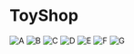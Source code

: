 # ToyShop
![A](https://lh3.googleusercontent.com/pw/AJFCJaUzL8WT02YNnF45acVbaAziWhi_slNjxKQleXI-WI11DdxBERakXoQ_d2_P87isDoxyEVq-IRJKdnlxCjevLyvwcAq3qOYEA2B62OnC1KRMY-x-UZRYpy6Vqvd7dqKqkopCDT-sQFpJHNZ_w6-APVC_1AA41_RCJjQ3qcbWFSslCudDBGvkaCzPo0ASlkuoP1MIrmn7p8F9MvgTjkzyJZAZF9ewGqXMuet1I7PwJ5EMGDCDXOKXoyU6vFuoPOngcrQEv7USu-FExqRXIJCKOxMBJSNSQNFCf1ZGKnoIM4QeK1ps4ecb9QOYabW1vHp2T1Mwy-W6N8rxL64oRFCfXJIZboUXeGlDmtz6ijeK8O2QfI6TgQcgw8LctuSs7NpIeXTNeLzDWqY8LXge8wcWdl-rCFWNqlxCM_qQtBD0vWnIjtBlgsJFCs1Y2AkUX_jsoKgpz9OlqVDjEzxKiEurG3rwhURk8Lyb_mz_eMijFYo3ftv_WzIj70lBgZ1KblvBlO2cpmHjYU_ojmMbJz7NIfcLNuDggYzaQcFE190JonUDWKAr9csquwuiXQ1R5Nf5fODm7Zxp4qtYMyyys3N0z_JWldoSgS9fAvOWF9-p_p4vJBAmZ5eTE_JsuRgwcWzRRo0EtrFgzeTRUchym_IXkAIOThk3z-HX-zW2SptRoXWf6onanBYg362pB3ZaoTHfZbZLl3pyv3IWfyHfWTQdx5gXUpyGF2197ZEdYHF_7zVgeBbuqOdYe04Ew1jnBuM5v_BQphFOtDfJn8jL45l04UFqtsxm05H5y7PNuMl6SOnGT8mC8msPHNyrv09UEHuoGoUSYUSb9qnvqfdqOl2fCo5hj91gr4e0JdUz3yl4-8YZslSiAGhSEgETc3lbTtpNk922EiE75ZdjRAwzzbcKZe6RSeKhxDSxKDdj91k_Q9MrZy92dkKhThXoWfoU=w752-h857-s-no?authuser=0)
![B](https://lh3.googleusercontent.com/pw/AJFCJaUCxM_eoG9Oz_1cwoFm6qFbjUggDhoy2LOioh9TlmZVnHzINRyax_ItfN4m-HCcXeV7mVQXGB0n4bczVdhUpEfgHkxNYrWUdn92uSxiYfNFO5gitl4WgQ0bDeBMArEhKo84M9zAvKCVcw8yTW2Baqfu6QZu1YRbJjNtfpD9o5krJ5XcYYqC5kGVB357x4mt1jV1azCHxESccL40F5jvP-f-VhiBh-Qr57YKdZHbgn9ho61xMncXWlktvPO_qF7abpUEWTPeQQ_R5uiyFpbXpQaXFTuOKa16j8Xcn4KBfoegalgdm7ARHpx2ZiHrboKKeufBEpxowIDfRpYC6xvL04232omQoxzrBQhFMq64HddZ9nB33uYQc-HH6__4JOd_XXasbghUXCKZrLgKK0-l29fdrll9Cnm-ZgdBV79rNbnBylLU7hi4NbUTXQXWS2NWmXNQOAZJEsgTrU4y4sg0WlpuCknil6y30oDBm6MSoZIpAfD-Yo6_YncSPY79XjgJwEZFhEHceYQn_rWrmdkABxG0qsnzfiEeL51poxPGRgKEUuuCW_x8wLDD4emUfD_sRDKSWJty1L9CQXLU740ewyZnBuWBqI1wLACvuYLAsNTMxkwIgr6nVriWferGAnKHboUQgvJ4gkwMihX3rsazcbGFsFsQYzj7vzys4IDvcl5wAM5jAeR1P2v-fOWrFZC6Pc75eiIEwCUy2mp1IZRiUjUtk6Xkg6lgJqvgRLRrqoEsqSgmScpAyUE4jGW9dUz8Xl6U4YEAEIfBCfq6r7io1nbBDKB42WNkCub1S9hDWnwe8oCNO8QMtCJdcpAADYeQ5l-5O35Ultjh9pTODBLJ-Uxd_DnSALkPJMab-oheN0QWpbaH_zfsfXWO-erUzVcmA5pd01j5ecAPe31469nKtZtl8lHVFVVbTq5CxwSEzuXd1lgRMQ5W3PZVdt5E=w1080-h583-s-no?authuser=0)
![C](https://lh3.googleusercontent.com/pw/AJFCJaUruh3NrpN18gSFH9_0pbWImS1IHO1bLlQ1RDm79k0NUBYl9KlHtFx5Ogd2ohgyIQz9xtjRn42MFW96x_VF2H2Ew4lDwcSecmeFoTvjQt3JKEr-FEWItJDH_vgrzDZXKblXoyYWJl3_W9PuP8Ifl5Dc_mPOnQjKsNMxib6xhHP1z0GgGP4nC_Zc1X2GunWK2k3wlFQIhR_G6Sd_3Y55Q-yYNQAtskM1b3RrDT6Wu8dq8SN6EovAiuzqGd63-N5DxV6OJYuDfVQx-B2EdBrQoeq6kEminLZ411SLwdVnj5EefQQVnaqjXrDzSoIs6gWTiEWEQYmZS1bWyzIouto8vFLqYKIpn2m0khU11ajLjriTzJ1TBUcOAg1kh5dfTs_fMcu8ksiCKKM8G29Pkc4m1_mYfdlrYiEQSnGvc7ezoggYgUSeb21QFeONg-y7RerbS23xQa4Fdp_u2dNEQhSemskvA79a6F2YpXpOwhW0X-2C3wD7mgMbF5NjHXwaNoZoyWBp5ft99JrlzXT5f8Y_qnqxp9_wvXqJheV8TYd5cg_oxmHaNj_H5pY8yjtJk5_jgpd4aPH8gomuM2C5NIPG9h-Ro3cHyGrMUHT_VYUM905UZV9GzGx6D6uP5Mqy1oIFa30xYx3EdJ909jtW5JEH-FamaOBEqYpgiWTsekNQrntWcpQxRSq68B8NZMqCYM9C3MgNvmykmgGlR9PUg5g3vkg3JaSvxrhvCB0Ke-1WkqkbotdMbWyIUV3q88FzAJOpvWLtvKJli3MoBWVrDEl_R02WmhYD_FOPR87wUZBfvTFETl4gJNG3otImKvcqTOJNgj3hStGF4g3YdJFbHpJC27snfKzQ8zsGU85MdBPWPY-bRcAD4vCYYrkIaJ6gTr9x8mjZGSgsR9tdbjvpWkS1xIe3j-5_jzPvOhrQlOdWP-rdAFvekd4QUPLuW4xu=w763-h761-s-no?authuser=0)
![D](https://lh3.googleusercontent.com/pw/AJFCJaWmfQcWdMgA_5hiXbyi4zOD5tu6pX6c02NeHlD0b6RWXIFDbFtgJdsFnGtmzksUq81LvxlqCwpz4HeIInzdVu3QMsbpI117ry_7II4RAylBMyFcOxTbBl3HtPv5xwfF5YbM8UDkKnOa-ZfNafdeUr23ikZoDr-kXIIpll7g678dVvrmUBjjkk-dJeZ5jFl-2ul1w_GbtadYXlRZdiKw24xvHt52bDT1C6u0dbNe0C6kz3kH4BzYqjPX4IWta1uTLKV6zqkWfdhsD0LXhXIrHzz3IxOyI2Qe3gsxvwECEaGTLGWmx18D2HFZ41BmWhEs0yEncU-ws8jASb8n2AErTluxWjoVNElg8rI-kGVL1JWFGOCeOzx6sOh3uL0Nf8hoGBuGT63bjxOavMJR3HYBYmICHzhTT2k4PJUjxr3YchTpve69KVeBCfYwAoF878rg5mZa4jLshtj-nxCmXn1QYGlCx-aLaP9mJy2TIv9Twus2bdUuJZqXO_MQYCld0eGHgKNHKUWUd-YV3DaNUzWcUzfZ4gkghR7aYADyrtIqXO4f2CBOk31g6hnP0flKKe99Wukaqqt4BXyqM5h6ySS-rY0PZXJ6rLvOisUbGy-mTWursNYc_CE0Nxz1mLZR3gyKUrT8McjoLuF232CX51TrDosq5Iwf9geCOhUl58rnmTPLXfILkBe0ZDo-bSoKrcDmWkzjRwMYxgNNY7DK0WIlE9WjDuqc3OrxFv0W_xCqWYqMFG6ZUoplQVpfg7yKtFtnqXzatyZY76031DLVGM-_S0gsikxXtm5ivyU9L1CDPAaYD0OPzQM16PGjc4Xzj1ca9HYJHJREcqLi6psXzfIW5xTJRcUdxEp94Y60JKwMqsH42uGKwXPgw4ihFhCsIbcn5PZv4HFyuMBlbXZ0W9RhvQKd8Ky8Aw2BSpSfwY8g9s6GAHrt9SCZ7s07xXhQ=w1080-h590-s-no?authuser=0)
![E](https://lh3.googleusercontent.com/pw/AJFCJaXFQBJrwpxJ3pYCgf30qxBav_L9Wr4P8s3T4fYFYeN2YdrI0fb0tUlXcAZmG9BbGx0p8YoBo_7XpTSgN1Dxz71TWkre5OZmY9m4r7yAIY8QZsW3XydDrFCO3_BLDaX3EoqUS9NGfiwhxnyWgED6nlv_w-opqeJR222xmtFlwn_foB6pumx-UUgQDTm6o1mCPKJ2hbHLtSOLfuN4qyaaryLvmfrAKlXA9ES_f1v3rhVyK6an5SOGOtdjzFMC9FDllgIZddAu5iuMaHpmJLn93FlJr-0W0qiERY-WryMOrM6EHlaphwuyWmr5yEByappaZwRmlz2QB-bQvwkMQtXkbgFYjuCXvovayDNQYVKsEMMscR1kxSwOiy9AEIKw92BRHviNj723Ckh4zTg6E9jauhJj7wsQAtiCedDC7F7EYcdQB0MvXw65omgigbYm0tKJfxk5jqatTvXu9YV9wZlXw0DBd-Hs5-UnNZesZEm-xn7kN2FTfwaZvNQDDycox8nezzfNHFLWTnjAXMF73KDsQfJ2eUWHnxmJa8GmLhXDp4KxbsoiQtpPY6sMzwtcnSE08aKErk7naSWvqnH5tpZoKzs7PrmULrdS9jjgIctr0h5-ugfBB3uJTHWmf91k_FSruQK-IPviklmTofNrvN2OAM2vVXsqrCTsQ3lRtzpOxk_Od4sfKAtIX7AFcozf7zZ-zmWsKqC0AQX2JQQbVgor_R6z9dVdGCGe9VVu5KDJirL1ddB-C0f7pgEp41onAROY57Lr_tB88y88_ur2mdDmWsukt-gh3uxJlKAAJ2zpzaFsdyweCwi1KOlzSEp5aTJ__D-5nfKY0W3TiUjA6ijYryr6CXkCqZLU1n201OXOhl_Fjg_JnVIcIqfjEYrZ6hRTabeHXpP5ENGyh0WyqvduALFMiFUkdJiCwFF3Lfuc48_1IkPkqJf6hCvo8ZnZ=w1080-h587-s-no?authuser=0)
![F](https://lh3.googleusercontent.com/pw/AJFCJaWonpYXXRJ0Sxvy9I7yE2iWxOs_MJ5jEXxvNnwuKcJogItA-zCftmZOkL7WeNyPhgVHX4sHQlfIBSxByYrXMjGaIFeVWyLiMNjso2m9T5Sf9Dx4s76_3IDx-EJbUAFL4CXtp-JbI2RehtU_iPzbsHFZtk2tQOUY6MXnT2u6VARMu6AEsOaMmXAfFfjhxmcQvzD6CIVCEDjDhigzruTzn6tb2fVschQaJoPm_knuw2vdq2hphx-eAZGPgkz_dxduPD7EowujXfp-hV5iob0DAmj4TLaA5bKOtDpiERvi4Zrc14ems2-LKNf2nGKCqD7E1Ebok7YcH5YpR1ZP8suuqmzlR1VLU9hsna6UCLm7Z2hx0kS2GwWRoXr7_mkoEGNdxkloqoEJpLcyLUx3xz8IOXICpZhiALdrCuK1uC6Fq1zDIiKplG1k-59mejk5NOhT1S97SAzxVY3RGLQmojlIo5bsT6cu43Stam4KrhIVHJ28azjUB9W7v4oRfyFewyW-NkFPP0Ch_delvF2m_028Z804cyIEKgYDxawlQXocOvGdQwM1iCRdsFJb7AAFUCKhXt7VbPZnvlo3o3POq6oUGElw7YCDT5mMBPXF1P0VVaemTHBcWaf6L-s1exTK5wrqh3kLKhKQla14M-SbTviPyJgwT7wxcZV_HRQCTnWirovKLFTPgaRu9JAS0SfnOmY0DGGj-f5Yh0CTDkeXqM5x1WEmSq2-llrL6OgWTvR5KZ5skI9KViGhLxyP4jSCkmAojbcpZFGFl53bT8F2v5vKa6kilE5j3bSyJdMygunQX71B3c0Egh0-34UaRINBRexrIpGtjnlfDPdq95bXxlWLVF5OabinAMKUpWABt3k7cARprUgSuRsv1ReqOEKJItrOT54fY1lwStUwkeFeOv34pyqH-WLJpgR9u85zHt2XKynpVx6SM8DNdOv48H15=w1080-h582-s-no?authuser=0)
![G](https://lh3.googleusercontent.com/pw/AJFCJaU5r3edALeAle3PMSReDzeO7dsembUtFinOEutOFqc81deK2NfMladRgf8wBO_HSi-5f6w41PrTPb84SMYIkptHGfhckzFnwshMPMnau7HHtMlbisNerbMPTmXbxueXbs3U-KmSuIVYxQjZUgBfoc7ju3aDmdXK3kJINUvtyIvpxBqLDGwTl3wHVW6XyJDzbp1PV7X_jWm__9lkk23UNaJ72Zq1qln_G_hsDp0eEX7iWAqphPEhQFBlcZLwGKSWeefJ0SeYH5p1cyXBvqEFxESJ3NgBYXzXNibOoRXVJD6Ps2vWtbrkB36vMmrh6oyB7xXPfkRunJ8axYCrDWbKkNBrxT_fyiLqXhAfNAtwfG1kCo61WoVZHNUbtMecG0o0pRNYKgqChbttCu0yZeO-LD-JFcgVRrO2oKVHAXK-k6P-ce_8gQin_moHGaUnW7oAWwXk5YYCkyUatS_ge_-RXcDlTDTTN9SbeF-wzKobsFaic4L3d-i5MPNoJpP_3fKQKVZB6l1ySnQrmpfeDtinZ4mMMxOMFHC7h0xsoXCjouAON-ASIUXsWRDoJbJ5yiy4Ws8HLn6yCOBDm6-gBUYstESzOWDBvLhC1ZIBfS3gx4Tz4hYcdm5HKGrR-uSEDTk1LEEeUn-LMKOHX5emXaMLHlDWzLLccD_dkpRZHHViylwvlj-TU6yk0NrrDTrlXamcsWGIfn_1RejAgESC8NaeNkWth8QW10gOV1_2OsHPo4Kup8GPFvxryB7REN20-CRutJhNFdhcpEu26PYwbOltDoxoPMLtDjVRFcYAedQENhxmSI3UcxHQoSrtLfjWOY7m5bBadu33wN6_mv3mq5McO60nbGlBvrmntvyFUW0NjQX9hdwQPor0i7FWJnaG4GcvbQNJNlwdfyf9cBb8Q_pVwai5bsNtYksamKyI7rYfMRc2y2yTa1JGV9_ktK_7=w1080-h585-s-no?authuser=0)